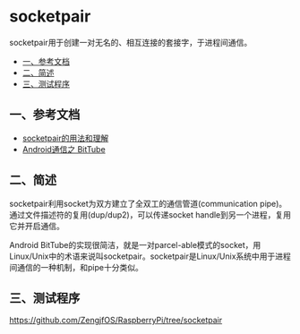 # socketpair

socketpair用于创建一对无名的、相互连接的套接字，于进程间通信。

* [一、参考文档](#一参考文档)
* [二、简述](#二简述)
* [三、测试程序](#三测试程序)

## 一、参考文档

* [socketpair的用法和理解](https://blog.csdn.net/xifens/article/details/53714814)
* [Android通信之 BitTube](https://blog.csdn.net/lincolnjunior_lj/article/details/79369301)

## 二、简述

socketpair利用socket为双方建立了全双工的通信管道(communication pipe)。通过文件描述符的复用(dup/dup2)，可以传递socket handle到另一个进程，复用它并开启通信。

Android BitTube的实现很简洁，就是一对parcel-able模式的socket，用Linux/Unix中的术语来说叫socketpair。socketpair是Linux/Unix系统中用于进程间通信的一种机制，和pipe十分类似。

## 三、测试程序

https://github.com/ZengjfOS/RaspberryPi/tree/socketpair